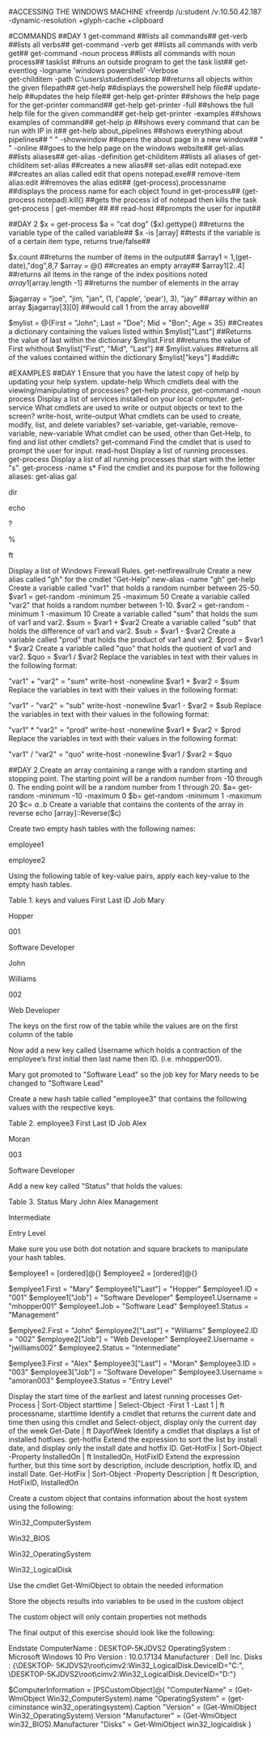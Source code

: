 #ACCESSING THE WINDOWS MACHINE
xfreerdp /u:student /v:10.50.42.187 -dynamic-resolution +glyph-cache +clipboard

#COMMANDS
##DAY 1
  get-command                                                       ##lists all commands##
  get-verb                                                          ##lists all verbs##
  get-command -verb get                                             ##lists all commands with verb get##
  get-command -noun process                                         ##lists all commands with noun process##
  tasklist                                                          ##runs an outside program to get the task list##
  get-eventlog -logname 'windows powershell' -Verbose              
  get-childitem -path C:\users\student\desktop                      ##returns all objects within the given filepath##
  get-help                                                          ##displays the powershell help file##
  update-help                                                       ##updates the help file##
  get-help get-printer                                              ##shows the help page for the get-printer command##
  get-help get-printer -full                                        ##shows the full help file for the given command##
    get-help get-printer -examples                                  ##shows examples of command##
    get-help *ip*                                                   ##shows every command that can be run with IP in it##
    get-help about_pipelines                                        ##shows everything about pipelines##
    " " -showwindow                                                 ##opens the about page in a new window##
    " " -online                                                     ##goes to the help page on the windows website##
  get-alias                                                         ##lists aliases##
  get-alias -definition get-childitem                               ##lists all aliases of get-childitem
  set-alias                                                         ##creates a new alias##
    set-alias edit notepad.exe                                      ##creates an alias called edit that opens notepad.exe##
  remove-item alias:edit                                            ##removes the alias edit##
  (get-process).processname                                         ##displays the process name for each object found in get-process##
  (get-process notepad).kill()                                      ##gets the process id of notepad then kills the task
  get-process | get-member                                          ## ##
  read-host                                                         ##prompts the user for input##

##DAY 2
$x = get-process
$a = "cat dog"
($x).gettype()                                                      ##returns the variable type of the called variable##
$x -is [array]                                                      ##tests if the variable is of a certain item type, returns true/false##

$x.count                                                            ##returns the number of items in the output##
$array1 = 1,(get-date),"dog",8,7
$array = @()                                                        ##creates an empty array##
$array1[2..4]                                                       ##returns all items in the range of the index positions noted
$array1[$array.length -1]                                           ##returns the number of elements in the array

$jagarray = "joe", "jim, "jan", (1, ('apple', 'pear'), 3), "jay"    ##array within an array
$jagarray[3][0]                                                     ##would call 1 from the array above##

$mylist = @{First = "John"; Last = "Doe"; Mid = "Bon"; Age = 35}    ##Creates a dictionary containing the values listed within
$mylist["Last"]                                                     ##Returns the value of last within the dictionary
$mylist.First                                                       ##returns the value of First whithout
$mylist["First", "Mid", "Last"]                                     ##
$mylist.values                                                      ##returns all of the values contained within the dictionary
$mylist["keys"]
#addi#c


#EXAMPLES
##DAY 1
Ensure that you have the latest copy of help by updating your help system.
  update-help
Which cmdlets deal with the viewing/manipulating of processes?
  get-help *process*, get-command -noun process
Display a list of services installed on your local computer.
  get-service
What cmdlets are used to write or output objects or text to the screen?
  write-host, write-output
What cmdlets can be used to create, modify, list, and delete variables?
  set-variable, get-variable, remove-variable, new-variable
What cmdlet can be used, other than Get-Help, to find and list other cmdlets?
  get-command
Find the cmdlet that is used to prompt the user for input.
  read-host
Display a list of running processes.
  get-process
Display a list of all running processes that start with the letter "s".
  get-process -name s*
Find the cmdlet and its purpose for the following aliases:
  get-alias
gal

dir

echo

?

%

ft

Display a list of Windows Firewall Rules.
  get-netfirewallrule
Create a new alias called "gh" for the cmdlet "Get-Help"
  new-alias -name "gh" get-help
Create a variable called "var1" that holds a random number between 25-50.
  $var1 = get-random -minimum 25 -maximum 50
Create a variable called "var2" that holds a random number between 1-10.
  $var2 = get-random -minimum 1 -maximum 10
Create a variable called "sum" that holds the sum of var1 and var2.
  $sum = $var1 + $var2
Create a variable called "sub" that holds the difference of var1 and var2.
  $sub = $var1 - $var2
Create a variable called "prod" that holds the product of var1 and var2.
  $prod = $var1 * $var2
Create a variable called "quo" that holds the quotient of var1 and var2.
  $quo = $var1 / $var2
Replace the variables in text with their values in the following format:

"var1" + "var2" = "sum"
write-host -nonewline $var1 + $var2 = $sum
Replace the variables in text with their values in the following format:

"var1" - "var2" = "sub"
write-host -nonewline $var1 - $var2 = $sub
Replace the variables in text with their values in the following format:

"var1" * "var2" = "prod"
write-host -nonewline $var1 * $var2 = $prod
Replace the variables in text with their values in the following format:

"var1" / "var2" = "quo"
write-host -nonewline $var1 / $var2 = $quo

##DAY 2
Create an array containing a range with a random starting and stopping point. The starting point will be a random number from -10 through 0. The ending point will be a random number from 1 through 20.
  $a= get-random -minimum -10 -maximum 0
  $b= get-random -minimum 1 -maximum 20
  $c= $a..$b
Create a variable that contains the contents of the array in reverse
  echo [array]::Reverse($c)

Create two empty hash tables with the following names:

employee1

employee2

Using the following table of key-value pairs, apply each key-value to the empty hash tables.

Table 1. keys and values
First	Last	ID	Job
Mary

Hopper

001

Software Developer

John

Williams

002

Web Developer

The keys on the first row of the table while the values are on the first column of the table

Now add a new key called Username which holds a contraction of the employee’s first initial then last name then ID. (i.e. mhopper001).

Mary got promoted to "Software Lead" so the job key for Mary needs to be changed to "Software Lead"

Create a new hash table called "employee3" that contains the following values with the respective keys.

Table 2. employee3
First	Last	ID	Job
Alex

Moran

003

Software Developer

Add a new key called "Status" that holds the values:

Table 3. Status
Mary	John	Alex
Management

Intermediate

Entry Level

Make sure you use both dot notation and square brackets to manipulate your hash tables.

$employee1 = [ordered]@{}
$employee2 = [ordered]@{}

$emplyee1.First = "Mary"
$employee1["Last"] = "Hopper"
$employee1.ID = "001"
$employee1["Job"] = "Software Developer"
$employee1.Username = "mhopper001"
$employee1.Job = "Software Lead"
$employee1.Status = "Management"

$emplyee2.First = "John"
$employee2["Last"] = "Williams"
$employee2.ID = "002"
$employee2["Job"] = "Web Developer"
$employee2.Username = "jwilliams002"
$employee2.Status = "Intermediate"

$emplyee3.First = "Alex"
$employee3["Last"] = "Moran"
$employee3.ID = "003"
$employee3["Job"] = "Software Developer"
$employee3.Username = "amoran003"
$employee3.Status = "Entry Level"

Display the start time of the earliest and latest running processes
  Get-Process | Sort-Object starttime | Select-Object -First 1 -Last 1 | ft processname, starttime
Identify a cmdlet that returns the current date and time then using this cmdlet and Select-object, display only the current day of the week
  Get-Date | ft DayofWeek
Identify a cmdlet that displays a list of installed hotfixes.
  get-hotfix
Extend the expression to sort the list by install date, and display only the install date and hotfix ID.
  Get-HotFix | Sort-Object -Property InstalledOn | ft InstalledOn, HotFixID
Extend the expression further, but this time sort by description, include description, hotfix ID, and install Date.
  Get-HotFix | Sort-Object -Property Description | ft Description, HotFixID, InstalledOn

Create a custom object that contains information about the host system using the following:

Win32_ComputerSystem

Win32_BIOS

Win32_OperatingSystem

Win32_LogicalDisk

Use the cmdlet Get-WmiObject to obtain the needed information

Store the objects results into variables to be used in the custom object

The custom object will only contain properties not methods

The final output of this exercise should look like the following:

Endstate
ComputerName    : DESKTOP-5KJDVS2
OperatingSystem : Microsoft Windows 10 Pro
Version         : 10.0.17134
Manufacturer    : Dell Inc.
Disks           : {\\DESKTOP-                          5KJDVS2\root\cimv2:Win32_LogicalDisk.DeviceID="C:",
                  \\DESKTOP-5KJDVS2\root\cimv2:Win32_LogicalDisk.DeviceID="D:"}

$ComputerInformation = [PSCustomObject]@{
    "ComputerName" = (Get-WmiObject Win32_ComputerSystem).name
    "OperatingSystem" = (get-ciminstance win32_operatingsystem).Caption
    "Version" = (Get-WmiObject Win32_OperatingSystem).Version
    "Manufacturer" = (Get-WmiObject win32_BIOS).Manufacturer
    "Disks" = Get-WmiObject win32_logicaldisk
}         
